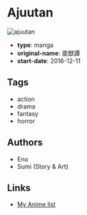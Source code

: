 # Ajuutan

![ajuutan](https://cdn.myanimelist.net/images/manga/2/198725.jpg)

-   **type**: manga
-   **original-name**: 亜獣譚
-   **start-date**: 2016-12-11

## Tags

-   action
-   drama
-   fantasy
-   horror

## Authors

-   Eno
-   Sumi (Story & Art)

## Links

-   [My Anime list](https://myanimelist.net/manga/103209/Ajuutan)
